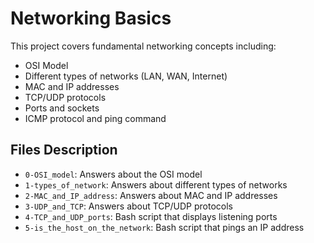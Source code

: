 # Networking Basics

This project covers fundamental networking concepts including:
- OSI Model
- Different types of networks (LAN, WAN, Internet)
- MAC and IP addresses
- TCP/UDP protocols
- Ports and sockets
- ICMP protocol and ping command

## Files Description

* `0-OSI_model`: Answers about the OSI model
* `1-types_of_network`: Answers about different types of networks
* `2-MAC_and_IP_address`: Answers about MAC and IP addresses
* `3-UDP_and_TCP`: Answers about TCP/UDP protocols
* `4-TCP_and_UDP_ports`: Bash script that displays listening ports
* `5-is_the_host_on_the_network`: Bash script that pings an IP address